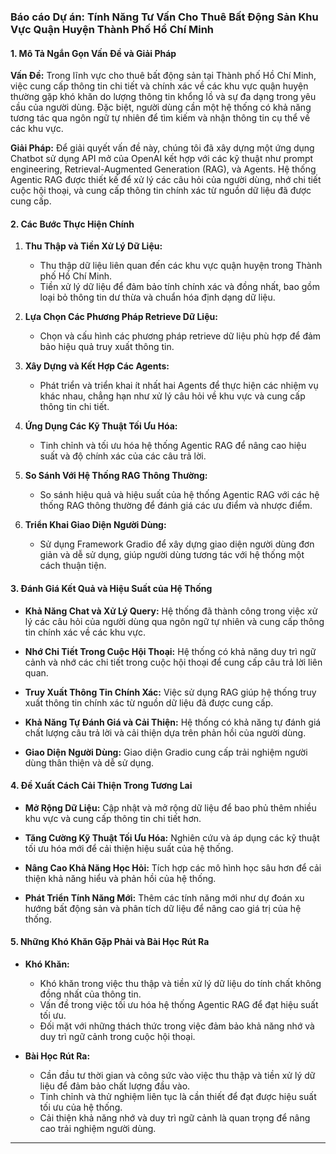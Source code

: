 ### Báo cáo Dự án: Tính Năng Tư Vấn Cho Thuê Bất Động Sản Khu Vực Quận Huyện Thành Phố Hồ Chí Minh

#### 1. Mô Tả Ngắn Gọn Vấn Đề và Giải Pháp

**Vấn Đề:**
Trong lĩnh vực cho thuê bất động sản tại Thành phố Hồ Chí Minh, việc cung cấp thông tin chi tiết và chính xác về các khu vực quận huyện thường gặp khó khăn do lượng thông tin khổng lồ và sự đa dạng trong yêu cầu của người dùng. Đặc biệt, người dùng cần một hệ thống có khả năng tương tác qua ngôn ngữ tự nhiên để tìm kiếm và nhận thông tin cụ thể về các khu vực.

**Giải Pháp:**
Để giải quyết vấn đề này, chúng tôi đã xây dựng một ứng dụng Chatbot sử dụng API mở của OpenAI kết hợp với các kỹ thuật như prompt engineering, Retrieval-Augmented Generation (RAG), và Agents. Hệ thống Agentic RAG được thiết kế để xử lý các câu hỏi của người dùng, nhớ chi tiết cuộc hội thoại, và cung cấp thông tin chính xác từ nguồn dữ liệu đã được cung cấp.

#### 2. Các Bước Thực Hiện Chính

1. **Thu Thập và Tiền Xử Lý Dữ Liệu:**
   - Thu thập dữ liệu liên quan đến các khu vực quận huyện trong Thành phố Hồ Chí Minh.
   - Tiền xử lý dữ liệu để đảm bảo tính chính xác và đồng nhất, bao gồm loại bỏ thông tin dư thừa và chuẩn hóa định dạng dữ liệu.

2. **Lựa Chọn Các Phương Pháp Retrieve Dữ Liệu:**
   - Chọn và cấu hình các phương pháp retrieve dữ liệu phù hợp để đảm bảo hiệu quả truy xuất thông tin.

3. **Xây Dựng và Kết Hợp Các Agents:**
   - Phát triển và triển khai ít nhất hai Agents để thực hiện các nhiệm vụ khác nhau, chẳng hạn như xử lý câu hỏi về khu vực và cung cấp thông tin chi tiết.

4. **Ứng Dụng Các Kỹ Thuật Tối Ưu Hóa:**
   - Tinh chỉnh và tối ưu hóa hệ thống Agentic RAG để nâng cao hiệu suất và độ chính xác của các câu trả lời.

5. **So Sánh Với Hệ Thống RAG Thông Thường:**
   - So sánh hiệu quả và hiệu suất của hệ thống Agentic RAG với các hệ thống RAG thông thường để đánh giá các ưu điểm và nhược điểm.

6. **Triển Khai Giao Diện Người Dùng:**
   - Sử dụng Framework Gradio để xây dựng giao diện người dùng đơn giản và dễ sử dụng, giúp người dùng tương tác với hệ thống một cách thuận tiện.

#### 3. Đánh Giá Kết Quả và Hiệu Suất của Hệ Thống

- **Khả Năng Chat và Xử Lý Query:**
  Hệ thống đã thành công trong việc xử lý các câu hỏi của người dùng qua ngôn ngữ tự nhiên và cung cấp thông tin chính xác về các khu vực.

- **Nhớ Chi Tiết Trong Cuộc Hội Thoại:**
  Hệ thống có khả năng duy trì ngữ cảnh và nhớ các chi tiết trong cuộc hội thoại để cung cấp câu trả lời liên quan.

- **Truy Xuất Thông Tin Chính Xác:**
  Việc sử dụng RAG giúp hệ thống truy xuất thông tin chính xác từ nguồn dữ liệu đã được cung cấp.

- **Khả Năng Tự Đánh Giá và Cải Thiện:**
  Hệ thống có khả năng tự đánh giá chất lượng câu trả lời và cải thiện dựa trên phản hồi của người dùng.

- **Giao Diện Người Dùng:**
  Giao diện Gradio cung cấp trải nghiệm người dùng thân thiện và dễ sử dụng.

#### 4. Đề Xuất Cách Cải Thiện Trong Tương Lai

- **Mở Rộng Dữ Liệu:**
  Cập nhật và mở rộng dữ liệu để bao phủ thêm nhiều khu vực và cung cấp thông tin chi tiết hơn.

- **Tăng Cường Kỹ Thuật Tối Ưu Hóa:**
  Nghiên cứu và áp dụng các kỹ thuật tối ưu hóa mới để cải thiện hiệu suất của hệ thống.

- **Nâng Cao Khả Năng Học Hỏi:**
  Tích hợp các mô hình học sâu hơn để cải thiện khả năng hiểu và phản hồi của hệ thống.

- **Phát Triển Tính Năng Mới:**
  Thêm các tính năng mới như dự đoán xu hướng bất động sản và phân tích dữ liệu để nâng cao giá trị của hệ thống.

#### 5. Những Khó Khăn Gặp Phải và Bài Học Rút Ra

- **Khó Khăn:**
  - Khó khăn trong việc thu thập và tiền xử lý dữ liệu do tính chất không đồng nhất của thông tin.
  - Vấn đề trong việc tối ưu hóa hệ thống Agentic RAG để đạt hiệu suất tối ưu.
  - Đối mặt với những thách thức trong việc đảm bảo khả năng nhớ và duy trì ngữ cảnh trong cuộc hội thoại.

- **Bài Học Rút Ra:**
  - Cần đầu tư thời gian và công sức vào việc thu thập và tiền xử lý dữ liệu để đảm bảo chất lượng đầu vào.
  - Tinh chỉnh và thử nghiệm liên tục là cần thiết để đạt được hiệu suất tối ưu của hệ thống.
  - Cải thiện khả năng nhớ và duy trì ngữ cảnh là quan trọng để nâng cao trải nghiệm người dùng.

---
